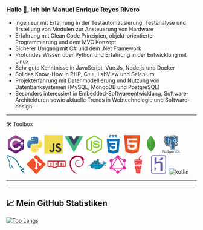 ### Hallo 👋, ich bin Manuel Enrique Reyes Rivero

- Ingenieur mit Erfahrung in der Testautomatisierung, Testanalyse und Erstellung von Modulen zur Ansteuerung von Hardware
- Erfahrung mit Clean Code Prinzipien, objekt-orientierter Programmierung und dem MVC Konzept
- Sicherer Umgang mit C# und dem .Net Framework
- Profundes Wissen über Python und Erfahrung in der Entwicklung mit Linux
- Sehr gute Kenntnisse in JavaScript, Vue.Js, Node.js und Docker
- Solides Know-How in PHP, C++, LabView und Selenium
- Projekterfahrung mit Datenmodellierung und Nutzung von Datenbanksystemen (MySQL, MongoDB und PostgreSQL)
- Besonders interessiert in Embedded-Softwareentwicklung, Software-Architekturen sowie aktuelle Trends in Webtechnologie und Software­design
---

🛠️ Toolbox

<img src="https://github.com/devicons/devicon/blob/master/icons/csharp/csharp-original.svg" alt="CSS" width="50" height="50"/><img src="https://github.com/devicons/devicon/blob/master/icons/python/python-original.svg" alt="CSS" width="50" height="50"/><img src="https://github.com/devicons/devicon/blob/master/icons/javascript/javascript-original.svg" alt="JavaScript" width="50" height="50"/>
<img src="https://github.com/devicons/devicon/blob/master/icons/vuejs/vuejs-original.svg" alt="VueJS" width="50" height="50"/>
<img src="https://github.com/devicons/devicon/blob/master/icons/nodejs/nodejs-original.svg" alt="NodeJS" width="50" height="50"/><img src="https://github.com/devicons/devicon/blob/master/icons/css3/css3-plain-wordmark.svg" alt="CSS" width="50" height="50"/><img src="https://github.com/devicons/devicon/blob/master/icons/html5/html5-original.svg" alt="HTML" width="50" height="50"/><img src="https://github.com/devicons/devicon/blob/master/icons/mongodb/mongodb-original.svg" alt="MongoDB" width="50" height="50"/>
<img src="https://github.com/devicons/devicon/blob/master/icons/postgresql/postgresql-original-wordmark.svg" alt="PostgreSQL" width="50" height="50"/>
<img src="https://github.com/devicons/devicon/blob/master/icons/mysql/mysql-original.svg" alt="mysql" width="50" height="50"/>
<img src="https://github.com/devicons/devicon/blob/master/icons/git/git-original.svg" alt="Git" width="50" height="50"/>
<img src="https://github.com/devicons/devicon/blob/master/icons/npm/npm-original-wordmark.svg" alt="npm" width="50" height="50"/>
<img src="https://github.com/devicons/devicon/blob/master/icons/debian/debian-original.svg" alt="debian" width="50" height="50"/>
<img src="https://github.com/devicons/devicon/blob/master/icons/docker/docker-original.svg" alt="docker" width="50" height="50"/>
<img src="https://github.com/devicons/devicon/blob/master/icons/graphql/graphql-plain.svg" alt="graphql" width="50" height="50"/>
<img src="https://github.com/devicons/devicon/blob/master/icons/gulp/gulp-plain.svg" alt="gulp" width="50" height="50"/>
<img src="https://github.com/devicons/devicon/blob/master/icons/heroku/heroku-original.svg" alt="heroku" width="50" height="50"/>
<img src="https://github.com/devicons/devicon/blob/master/icons/koltin/kotlin-original.svg" alt="kotlin" width="50" height="50"/>



---

---

## &#x1f4c8; Mein GitHub Statistiken

[![Top Langs](https://github-readme-stats.vercel.app/api/top-langs/?username=manuelreyes60&langs_count=6&theme=radical)](https://github.com/anuraghazra/github-readme-stats)

<!--
**manuelreyes60/manuelreyes60** is a ✨ _special_ ✨ repository because its `README.md` (this file) appears on your GitHub profile.

Here are some ideas to get you started:

- 🔭 I’m currently working on ...
- 🌱 I’m currently learning ...
- 👯 I’m looking to collaborate on ...
- 🤔 I’m looking for help with ...
- 💬 Ask me about ...
- 📫 How to reach me: ...
- 😄 Pronouns: ...
- ⚡ Fun fact: ...
-->
